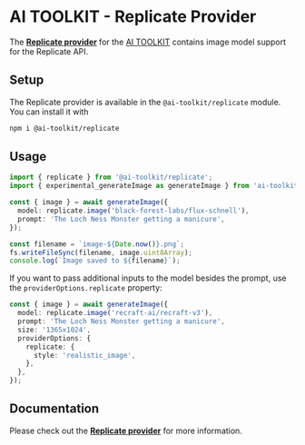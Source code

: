 # AI TOOLKIT - Replicate Provider

The **[Replicate provider](https://sdk.khulnasoft.com/providers/ai-toolkit-providers/replicate)** for the [AI TOOLKIT](https://sdk.khulnasoft.com/docs) contains image model support for the Replicate API.

## Setup

The Replicate provider is available in the `@ai-toolkit/replicate` module. You can install it with

```bash
npm i @ai-toolkit/replicate
```

## Usage

```ts
import { replicate } from '@ai-toolkit/replicate';
import { experimental_generateImage as generateImage } from 'ai-toolkit';

const { image } = await generateImage({
  model: replicate.image('black-forest-labs/flux-schnell'),
  prompt: 'The Loch Ness Monster getting a manicure',
});

const filename = `image-${Date.now()}.png`;
fs.writeFileSync(filename, image.uint8Array);
console.log(`Image saved to ${filename}`);
```

If you want to pass additional inputs to the model besides the prompt, use the `providerOptions.replicate` property:

```ts
const { image } = await generateImage({
  model: replicate.image('recraft-ai/recraft-v3'),
  prompt: 'The Loch Ness Monster getting a manicure',
  size: '1365x1024',
  providerOptions: {
    replicate: {
      style: 'realistic_image',
    },
  },
});
```

## Documentation

Please check out the **[Replicate provider](https://sdk.khulnasoft.com/providers/ai-toolkit-providers/replicate)** for more information.
